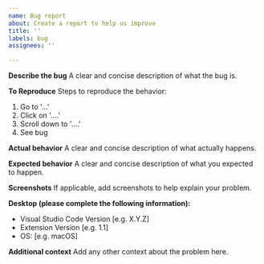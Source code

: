 ```yaml
---
name: Bug report
about: Create a report to help us improve
title: ''
labels: bug
assignees: ''

---
```


**Describe the bug**
A clear and concise description of what the bug is.

**To Reproduce**
Steps to reproduce the behavior:
1. Go to '...'
2. Click on '....'
3. Scroll down to '....'
4. See bug

**Actual behavior**
A clear and concise description of what actually happens.

**Expected behavior**
A clear and concise description of what you expected to happen.

**Screenshots**
If applicable, add screenshots to help explain your problem.

**Desktop (please complete the following information):**
 - Visual Studio Code Version [e.g. X.Y.Z]
 - Extension Version [e.g. 1.1]
 - OS: [e.g. macOS]

**Additional context**
Add any other context about the problem here.
